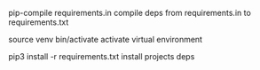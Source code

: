 pip-compile requirements.in compile deps from requirements.in to requirements.txt

source venv bin/activate activate virtual environment

pip3 install -r requirements.txt install projects deps